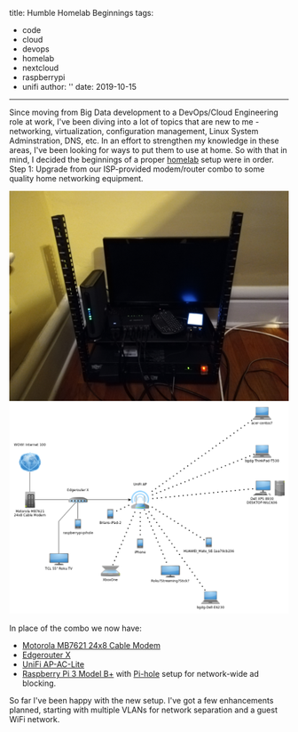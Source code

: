 title: Humble Homelab Beginnings
tags:
- code
- cloud
- devops
- homelab
- nextcloud
- raspberrypi
- unifi
author: ''
date: 2019-10-15
---
Since moving from Big Data development to a DevOps/Cloud Engineering role at work, I've been diving into a lot of topics that are new to me - networking, virtualization, configuration management, Linux System Adminstration, DNS, etc. In an effort to strengthen my knowledge in these areas, I've been looking for ways to put them to use at home. So with that in mind, I decided the beginnings of a proper [homelab](https://www.reddit.com/r/homelab/) setup were in order. Step 1: Upgrade from our ISP-provided modem/router combo to some quality home networking equipment.

<!-- ![My homelab rack](./humble-homelab-beginnings/homelab-setup.jpg) -->

<div class="container-fluid">
    <div class="row">
        <div class="col-lg-6">
            <img src="/2019/10/15/humble-homelab-beginnings/homelab-setup.jpg" alt="My homelab rack">
        </div>
        <div class="col-lg-6">
            <img src="/2019/10/15/humble-homelab-beginnings/homelab-outline-9-29-19.png" alt="Network diagram of my homelab">
        </div>
    </div>
</div>

In place of the combo we now have:
- [Motorola MB7621 24x8 Cable Modem](https://motorolanetwork.com/mb7621.html)
- [Edgerouter X](https://www.ui.com/edgemax/edgerouter-x/)
- [UniFi AP-AC-Lite](https://www.ui.com/unifi/unifi-ap-ac-lite/)
- [Raspberry Pi 3 Model B+](https://www.raspberrypi.org/products/raspberry-pi-3-model-b-plus/) with [Pi-hole](https://pi-hole.net/) setup for network-wide ad blocking.

So far I've been happy with the new setup. I've got a few enhancements planned, starting with multiple VLANs for network separation and a guest WiFi network.

<!-- ![Network diagram of my homelab](./humble-homelab-beginnings/homelab-outline-9-29-19.png) -->